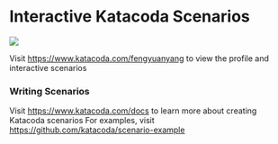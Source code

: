 # Interactive Katacoda Scenarios

[![](http://shields.katacoda.com/katacoda/fengyuanyang/count.svg)](https://www.katacoda.com/fengyuanyang "Get your profile on Katacoda.com")

Visit https://www.katacoda.com/fengyuanyang to view the profile and interactive scenarios

### Writing Scenarios
Visit https://www.katacoda.com/docs to learn more about creating Katacoda scenarios
For examples, visit https://github.com/katacoda/scenario-example
